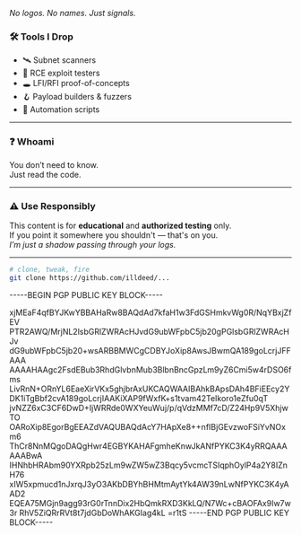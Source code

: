 _No logos. No names. Just signals._

### 🛠 Tools I Drop
- 🛰️  Subnet scanners  
- 🧪  RCE exploit testers  
- 🕳️  LFI/RFI proof-of-concepts  
- 🪝  Payload builders & fuzzers  
- 👤  Automation scripts

---

### ❓ Whoami

You don’t need to know.  
Just read the code.

---

### ⚠️ Use Responsibly

This content is for **educational** and **authorized testing** only.  
If you point it somewhere you shouldn't — that's on you.  
_I’m just a shadow passing through your logs._

---

```bash
# clone, tweak, fire
git clone https://github.com/illdeed/...
```

-----BEGIN PGP PUBLIC KEY BLOCK-----

xjMEaF4qfBYJKwYBBAHaRw8BAQdAd7kfaH1w3FdGSHmkvWg0R/NqYBxjZfEV
PTR2AWQ/MrjNL2lsbGRlZWRAcHJvdG9ubWFpbC5jb20gPGlsbGRlZWRAcHJv
dG9ubWFpbC5jb20+wsARBBMWCgCDBYJoXip8AwsJBwmQA189goLcrjJFFAAA
AAAAHAAgc2FsdEBub3RhdGlvbnMub3BlbnBncGpzLm9yZ6Cmi5w4rDSO6fms
LivRnN+ORnYL6EaeXirVKx5ghjbrAxUKCAQWAAIBAhkBApsDAh4BFiEEcy2Y
DK1iTgBbf2cvA189goLcrjIAAKiXAP9fWxfK+s1tvam42TeIkoro1eZfu0qT
jvNZZ6xC3CF6DwD+IjWRRde0WXYeuWuj/p/qVdzMMf7cD/Z24Hp9V5XhjwTO
OARoXip8EgorBgEEAZdVAQUBAQdAcY7HApXe8++nfIBjGEvzwoFSiYvNOxm6
ThCr8NnMQgoDAQgHwr4EGBYKAHAFgmheKnwJkANfPYKC3K4yRRQAAAAAABwA
IHNhbHRAbm90YXRpb25zLm9wZW5wZ3Bqcy5vcmcTSIqphOylP4a2Y8IZnH76
xIW5xpmucd1nJxrqJ3yO3AKbDBYhBHMtmAytYk4AW39nLwNfPYKC3K4yAAD2
EQEA75MGjn9agg93rG0rTnnDix2HbQmkRXD3KkLQ/N7Wc+cBAOFAx9Iw7w3r
RhV5ZiQRrRVt8t7jdGbDoWhAKGIag4kL
=r1tS
-----END PGP PUBLIC KEY BLOCK-----
